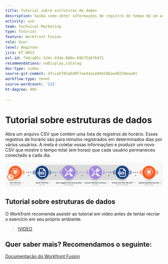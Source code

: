 ```yaml
---
title: Tutorial sobre estruturas de dados
description: Saiba como obter informações de registro de tempo de um arquivo, transformá-las e produzir um novo arquivo com os dados transformados no  [!DNL Adobe Workfront Fusion].
activity: use
team: Technical Marketing
type: Tutorial
feature: Workfront Fusion
role: User
level: Beginner
jira: KT-9053
exl-id: f4dca85c-524c-434e-866e-69b75d476471
recommendations: noDisplay,catalog
doc-type: video
source-git-commit: dfcca5f02a6d9f7ee44a1e894106ae48259eea91
workflow-type: tm+mt
source-wordcount: '115'
ht-degree: 99%

---
```


# Tutorial sobre estruturas de dados

Abra um arquivo CSV que contém uma lista de registros de horário. Esses registros de horário são para minutos registrados em determinados dias por vários usuários. A meta é coletar essas informações e produzir um novo CSV que mostre o tempo total (em horas) que cada usuário permaneceu conectado a cada dia.

![Imagem de um cenário do Fusion](assets/data-structures-and-data-stores-1.png)

## Tutorial sobre estruturas de dados

O Workfront recomenda assistir ao tutorial em vídeo antes de tentar recriar o exercício em seu próprio ambiente.

>[!VIDEO](https://video.tv.adobe.com/v/335294/?quality=12&learn=on&enablevpops)



## Quer saber mais? Recomendamos o seguinte:

[Documentação do Workfront Fusion](https://experienceleague.adobe.com/pt-br/docs/workfront-fusion/using/get-started-with-fusion/understand-workfront-fusion/workfront-fusion-overview)
